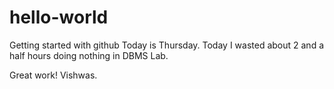 # hello-world
Getting started with github
Today is Thursday. Today I wasted about 2 and a half hours doing nothing in DBMS Lab.

Great work! Vishwas.
